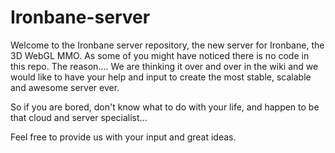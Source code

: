 Ironbane-server
===============

Welcome to the Ironbane server repository, the new server for Ironbane, the 3D WebGL MMO.
As some of you might have noticed there is no code in this repo. The reason.... 
We are thinking it over and over in the wiki and we would like to have your help and input to create the most stable, scalable and awesome server ever.

So if you are bored, don't know what to do with your life, and happen to be that cloud and server specialist...

Feel free to provide us with your input and great ideas.
